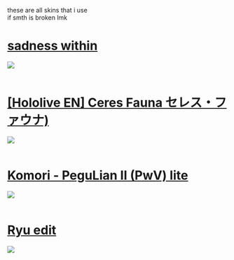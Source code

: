 these are all skins that i use <br>
if smth is broken lmk
<br>
# [sadness within](https://mega.nz/file/xm5DlIjI#RH0k5Unsz4E26qMwS_z4nvL8t4kaA22paKT6DSeKICo)
![](https://github.com/InfiTrail/skins/assets/137624518/5ab55b58-6846-41b6-961f-1c9a7a09ecce)
<br>
<br>
# [[Hololive EN] Ceres Fauna セレス・ファウナ)](https://infitrail.s-ul.eu/sXzZwNIK)
![](https://github.com/InfiTrail/skins/assets/137624518/d92984cb-5186-4e0f-bd49-86490a2abd4d)
<br>
<br>
# [Komori - PeguLian II (PwV) lite](https://infitrail.s-ul.eu/uy4DyoNl)
![](https://github.com/InfiTrail/skins/assets/137624518/b79a50f2-ecfe-4a2b-9303-cd1ce18d5977)
<br>
<br>
# [Ryu edit](https://infitrail.s-ul.eu/HBxO6icR)
![](https://github.com/InfiTrail/skins/assets/137624518/442c6f6d-a063-4dfb-82a1-86bb25ae5206)
<br>
